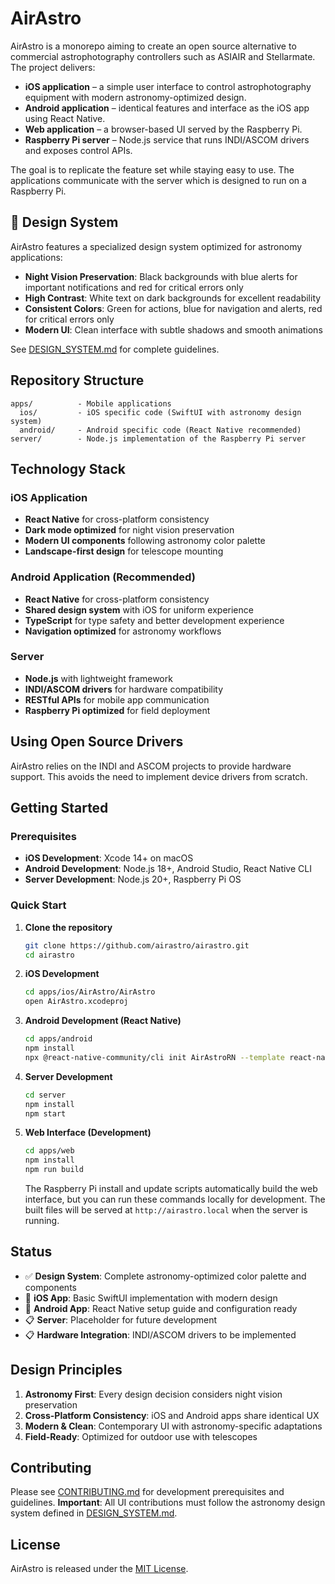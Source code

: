 # AirAstro

AirAstro is a monorepo aiming to create an open source alternative to commercial astrophotography controllers such as ASIAIR and Stellarmate. The project delivers:

- **iOS application** – a simple user interface to control astrophotography equipment with modern astronomy-optimized design.
- **Android application** – identical features and interface as the iOS app using React Native.
- **Web application** – a browser-based UI served by the Raspberry Pi.
- **Raspberry Pi server** – Node.js service that runs INDI/ASCOM drivers and
  exposes control APIs.

The goal is to replicate the feature set while staying easy to use. The applications communicate with the server which is designed to run on a Raspberry Pi.

## 🌌 Design System

AirAstro features a specialized design system optimized for astronomy applications:

- **Night Vision Preservation**: Black backgrounds with blue alerts for important notifications and red for critical errors only
- **High Contrast**: White text on dark backgrounds for excellent readability
- **Consistent Colors**: Green for actions, blue for navigation and alerts, red for critical errors only
- **Modern UI**: Clean interface with subtle shadows and smooth animations

See [DESIGN_SYSTEM.md](DESIGN_SYSTEM.md) for complete guidelines.

## Repository Structure

```
apps/          - Mobile applications
  ios/         - iOS specific code (SwiftUI with astronomy design system)
  android/     - Android specific code (React Native recommended)
server/        - Node.js implementation of the Raspberry Pi server
```

## Technology Stack

### iOS Application

- **React Native** for cross-platform consistency
- **Dark mode optimized** for night vision preservation
- **Modern UI components** following astronomy color palette
- **Landscape-first design** for telescope mounting

### Android Application (Recommended)

- **React Native** for cross-platform consistency
- **Shared design system** with iOS for uniform experience
- **TypeScript** for type safety and better development experience
- **Navigation optimized** for astronomy workflows

### Server

- **Node.js** with lightweight framework
- **INDI/ASCOM drivers** for hardware compatibility
- **RESTful APIs** for mobile app communication
- **Raspberry Pi optimized** for field deployment

## Using Open Source Drivers

AirAstro relies on the INDI and ASCOM projects to provide hardware support. This avoids the need to implement device drivers from scratch.

## Getting Started

### Prerequisites

- **iOS Development**: Xcode 14+ on macOS
- **Android Development**: Node.js 18+, Android Studio, React Native CLI
- **Server Development**: Node.js 20+, Raspberry Pi OS

### Quick Start

1. **Clone the repository**

   ```bash
   git clone https://github.com/airastro/airastro.git
   cd airastro
   ```

2. **iOS Development**

   ```bash
   cd apps/ios/AirAstro/AirAstro
   open AirAstro.xcodeproj
   ```

3. **Android Development (React Native)**

   ```bash
   cd apps/android
   npm install
   npx @react-native-community/cli init AirAstroRN --template react-native-template-typescript
   ```

4. **Server Development**

   ```bash
   cd server
   npm install
   npm start
   ```

5. **Web Interface (Development)**
   ```bash
   cd apps/web
   npm install
   npm run build
   ```
   The Raspberry Pi install and update scripts automatically build the web interface, but you can run these commands locally for development. The built files will be served at `http://airastro.local` when the server is running.

## Status

- ✅ **Design System**: Complete astronomy-optimized color palette and components
- 🚧 **iOS App**: Basic SwiftUI implementation with modern design
- 🚧 **Android App**: React Native setup guide and configuration ready
- 📋 **Server**: Placeholder for future development
- 📋 **Hardware Integration**: INDI/ASCOM drivers to be implemented

## Design Principles

1. **Astronomy First**: Every design decision considers night vision preservation
2. **Cross-Platform Consistency**: iOS and Android apps share identical UX
3. **Modern & Clean**: Contemporary UI with astronomy-specific adaptations
4. **Field-Ready**: Optimized for outdoor use with telescopes

## Contributing

Please see [CONTRIBUTING.md](CONTRIBUTING.md) for development prerequisites and guidelines. **Important**: All UI contributions must follow the astronomy design system defined in [DESIGN_SYSTEM.md](DESIGN_SYSTEM.md).

## License

AirAstro is released under the [MIT License](LICENSE).

